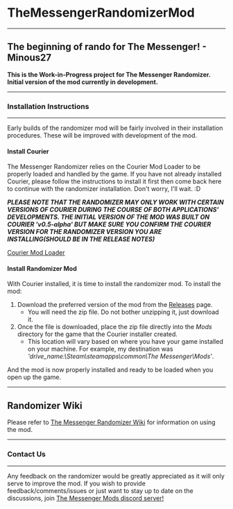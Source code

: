 # TheMessengerRandomizerMod
---
## The beginning of rando for The Messenger! - Minous27

**This is the Work-in-Progress project for The Messenger Randomizer. Initial version of the mod currently in development.**

---
### Installation Instructions
---

Early builds of the randomizer mod will be fairly involved in their installation procedures. These will be improved with development of the mod.

#### Install Courier 

The Messenger Randomizer relies on the Courier Mod Loader to be properly loaded and handled by the game. If you have not already installed Courier, please follow the instructions to install it first then come back here to continue with the randomizer installation. Don't worry, I'll wait. :D

**_PLEASE NOTE THAT THE RANDOMIZER MAY ONLY WORK WITH CERTAIN VERSIONS OF COURIER DURING THE COURSE OF BOTH APPLICATIONS' DEVELOPMENTS. THE INITIAL VERSION OF THE MOD WAS BUILT ON COURIER 'v0.5-alpha' BUT MAKE SURE YOU CONFIRM THE COURIER VERSION FOR THE RANDOMIZER VERSION YOU ARE INSTALLING(SHOULD BE IN THE RELEASE NOTES)_**

[Courier Mod Loader](https://github.com/Brokemia/Courier#installation-instructions) 

#### Install Randomizer Mod

With Courier installed, it is time to install the randomizer mod. To install the mod:

1. Download the preferred version of the mod from the [Releases](https://github.com/minous27/TheMessengerRandomizerMod/releases) page.
    * You will need the zip file. Do not bother unzipping it, just download it. 
2. Once the file is downloaded, place the zip file directly into the _Mods_ directory for the game that the Courier installer created.
    * This location will vary based on where you have your game installed on your machine. For example, my destination was _'drive_name:\Steam\steamapps\common\The Messenger\Mods'_.

And the mod is now properly installed and ready to be loaded when you open up the game.

---
Randomizer Wiki
---

Please refer to [The Messenger Randomizer Wiki](https://github.com/minous27/TheMessengerRandomizerMod/wiki) for information on using the mod.

---
### Contact Us
---

Any feedback on the randomizer would be greatly appreciated as it will only serve to improve the mod. If you wish to provide feedback/comments/issues or just want to stay up to date on the discussions, join [The Messenger Mods discord server!](https://discord.gg/xR5V8WH) 
